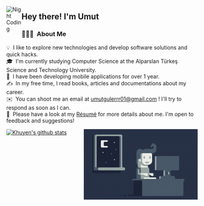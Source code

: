 
<img alt="Night Coding" src="https://media1.tenor.com/images/6bf658d3c1df80990a0817b417b78155/tenor.gif?itemid=10503435" width='40' align="left"/><h2>Hey there! I'm Umut</h2>

<!-- ## 👋 &nbsp;Hey there! I'm Umut -->

### 👨🏻‍💻 &nbsp;About Me

💡 &nbsp;I like to explore new technologies and develop software solutions and quick hacks.\
🎓 &nbsp;I'm currently studying Computer Science at the Alparslan Türkeş Science and Technology University.\
🌱 &nbsp;I have been developing mobile applications for over 1 year.\
✍️ &nbsp;In my free time, I read books, articles and documentations about my career.\
✉️ &nbsp;You can shoot me an email at umutgulerrr01@gmail.com ! I'll try to respond as soon as I can.\
📄 &nbsp;Please have a look at my [Résumé](http://umutlaguler.com) for more details about me. I'm open to feedback and suggestions!

<img alt="Night Coding" src="https://raw.githubusercontent.com/AVS1508/AVS1508/master/assets/Night-Coding.gif" align="right"/>

[![Khuyen's github stats](https://github-readme-stats.vercel.app/api?username=umutlaguler&count_private=true&show_icons=true&theme=radical&hide_rank=false)](https://github.com/umutlaguler/github-readme-stats)


